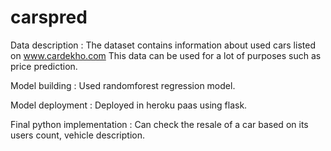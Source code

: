# carspred

Data description : The dataset contains information about used cars listed on www.cardekho.com This data can be used for a lot of purposes such as price prediction.

Model building : Used randomforest regression model.

Model deployment : Deployed in heroku paas using flask.

Final python implementation : Can check the resale of a car based on its users count, vehicle description.
